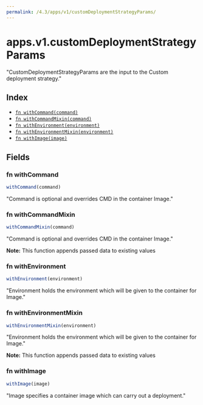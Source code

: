 ```yaml
---
permalink: /4.3/apps/v1/customDeploymentStrategyParams/
---
```


# apps.v1.customDeploymentStrategyParams

"CustomDeploymentStrategyParams are the input to the Custom deployment strategy."

## Index

* [`fn withCommand(command)`](#fn-withcommand)
* [`fn withCommandMixin(command)`](#fn-withcommandmixin)
* [`fn withEnvironment(environment)`](#fn-withenvironment)
* [`fn withEnvironmentMixin(environment)`](#fn-withenvironmentmixin)
* [`fn withImage(image)`](#fn-withimage)

## Fields

### fn withCommand

```ts
withCommand(command)
```

"Command is optional and overrides CMD in the container Image."

### fn withCommandMixin

```ts
withCommandMixin(command)
```

"Command is optional and overrides CMD in the container Image."

**Note:** This function appends passed data to existing values

### fn withEnvironment

```ts
withEnvironment(environment)
```

"Environment holds the environment which will be given to the container for Image."

### fn withEnvironmentMixin

```ts
withEnvironmentMixin(environment)
```

"Environment holds the environment which will be given to the container for Image."

**Note:** This function appends passed data to existing values

### fn withImage

```ts
withImage(image)
```

"Image specifies a container image which can carry out a deployment."